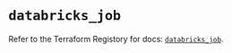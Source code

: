 # `databricks_job`

Refer to the Terraform Registory for docs: [`databricks_job`](https://registry.terraform.io/providers/databricks/databricks/1.18.0/docs/resources/job).
